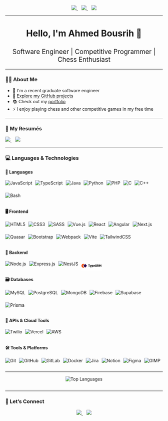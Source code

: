 <div align="center">
  <!-- LinkedIn -->
  <a href="https://www.linkedin.com/in/ahmed-bousrih/">
    <img src="https://img.shields.io/static/v1?label=%20&message=LinkedIn&logo=linkedin&color=0077B5&style=for-the-badge" height="28" />
  </a>

  <!-- Portfolio -->
  <a href="https://ahmed-bousrih.github.io/Portfolio/" style="margin-left:12px;">
    <img src="https://img.shields.io/static/v1?label=%20&message=Portfolio&logo=about-dot-me&color=FF4136&style=for-the-badge" height="28" />
  </a>

  <!-- Email -->
  <a href="mailto:ahmed.bousrih@outlook.com" style="margin-left:12px;">
    <img src="https://img.shields.io/static/v1?label=%20&message=Email&logo=mail&color=0078D4&style=for-the-badge" height="28" />
  </a>
</div>

---

<h1 align="center">Hello, I'm Ahmed Bousrih 👋</h1>
<h2 align="center" style="font-weight:normal; font-size:1.3rem;">Software Engineer | Competitive Programmer | Chess Enthusiast</h2>

---

### 👨‍💻 About Me

- 🔭 I'm a recent graduate software engineer  
- 🚀 [Explore my GitHub projects](https://github.com/Ahmed-Bousrih)  
- 📚 Check out my [portfolio](https://ahmed-bousrih.github.io/Portfolio/)  
- ⚡ I enjoy playing chess and other competitive games in my free time  

---

### 📄 My Resumés
<a href="https://github.com/Ahmed-Bousrih/Ahmed-Bousrih/blob/main/Resume/AhmedBousrih(ENG).pdf">
  <img src="https://img.shields.io/badge/English-PDF-blue?logo=adobeacrobatreader&style=for-the-badge" height="28" />
</a>
<a href="https://github.com/Ahmed-Bousrih/Ahmed-Bousrih/blob/main/Resume/AhmedBousrih(FR).pdf" style="margin-left:12px;">
  <img src="https://img.shields.io/badge/Français-PDF-red?logo=adobeacrobatreader&style=for-the-badge" height="28" />
</a>

---

### 💻 Languages & Technologies

#### 📝 Languages
<div style="display:flex; flex-wrap:wrap; gap:10px;align-items:center;">
  <img src="https://cdn.jsdelivr.net/gh/devicons/devicon/icons/javascript/javascript-original.svg" height="30" alt="JavaScript" title="JavaScript"/> 
  <img src="https://cdn.jsdelivr.net/gh/devicons/devicon/icons/typescript/typescript-original.svg" height="30" alt="TypeScript" title="TypeScript"/> 
  <img src="https://cdn.jsdelivr.net/gh/devicons/devicon/icons/java/java-original.svg" height="30" alt="Java" title="Java"/> 
  <img src="https://cdn.jsdelivr.net/gh/devicons/devicon/icons/python/python-original.svg" height="30" alt="Python" title="Python"/> 
  <img src="https://cdn.jsdelivr.net/gh/devicons/devicon/icons/php/php-original.svg" height="30" alt="PHP" title="PHP"/> 
  <img src="https://cdn.jsdelivr.net/gh/devicons/devicon/icons/c/c-original.svg" height="30" alt="C" title="C"/> 
  <img src="https://cdn.jsdelivr.net/gh/devicons/devicon/icons/cplusplus/cplusplus-original.svg" height="30" alt="C++" title="C++"/> 
  <img src="https://cdn.jsdelivr.net/gh/devicons/devicon/icons/bash/bash-original.svg" height="30" alt="Bash" title="Bash"/>
</div>

#### 🖥️ Frontend
<div  style="display:flex; flex-wrap:wrap; align-items:center; gap:10px;">
  <img src="https://cdn.jsdelivr.net/gh/devicons/devicon/icons/html5/html5-original.svg" height="30" alt="HTML5" title="HTML"/> 
  <img src="https://cdn.jsdelivr.net/gh/devicons/devicon/icons/css3/css3-original.svg" height="30" alt="CSS3" title="CSS"/> 
  <img src="https://cdn.jsdelivr.net/gh/devicons/devicon/icons/sass/sass-original.svg" height="30" alt="SASS" title="SASS"/> 
  <img src="https://cdn.jsdelivr.net/gh/devicons/devicon/icons/vuejs/vuejs-original.svg" height="30" alt="Vue.js" title="Vue"/> 
  <img src="https://cdn.jsdelivr.net/gh/devicons/devicon/icons/react/react-original.svg" height="30" alt="React" title="React"/> 
  <img src="https://cdn.jsdelivr.net/gh/devicons/devicon/icons/angularjs/angularjs-original.svg" height="30" alt="Angular" title="Angular"/> 
  <img src="https://cdn.jsdelivr.net/gh/devicons/devicon/icons/nextjs/nextjs-original.svg" height="30" alt="Next.js" title="Next.js"/> 
  <img src="https://cdn.simpleicons.org/quasar/15AABF" height="30" alt="Quasar" title="Quasar"/> 
  <img src="https://cdn.jsdelivr.net/gh/devicons/devicon/icons/bootstrap/bootstrap-original.svg" height="30" alt="Bootstrap" title="Bootstrap"/> 
  <img src="https://cdn.jsdelivr.net/gh/devicons/devicon/icons/webpack/webpack-original.svg" height="30" alt="Webpack" title="Webpack"/> 
  <img src="https://vitejs.dev/logo.svg" height="30" alt="Vite" title="Vite"/> 
  <img src="https://www.vectorlogo.zone/logos/tailwindcss/tailwindcss-icon.svg" height="30" alt="TailwindCSS" title="TailwindCSS"/>
</div>

#### 🔧 Backend
<div style="display:flex; flex-wrap:wrap; gap:10px; align-items:center;">
  <img src="https://cdn.jsdelivr.net/gh/devicons/devicon/icons/nodejs/nodejs-original.svg" height="30" alt="Node.js" title="Node.js"/> 
  <img src="https://cdn.jsdelivr.net/gh/devicons/devicon/icons/express/express-original.svg" height="30" alt="Express.js" title="Express.js"/> 
  <img src="https://cdn.jsdelivr.net/gh/devicons/devicon/icons/nestjs/nestjs-original.svg" height="30" alt="NestJS" title="NestJS"/> 
  <img src="https://raw.githubusercontent.com/typeorm/typeorm/master/resources/logo_big.png" height="30" alt="TypeORM" title="TypeORM"/>
</div>

#### 🗃️ Databases
<div style="display:flex; flex-wrap:wrap; gap:10px; align-items:center;">
  <img src="https://cdn.jsdelivr.net/gh/devicons/devicon/icons/mysql/mysql-original.svg" height="30" alt="MySQL" title="MySQL"/> 
  <img src="https://cdn.jsdelivr.net/gh/devicons/devicon/icons/postgresql/postgresql-original.svg" height="30" alt="PostgreSQL" title="PostgreSQL"/> 
  <img src="https://cdn.jsdelivr.net/gh/devicons/devicon/icons/mongodb/mongodb-original.svg" height="30" alt="MongoDB" title="MongoDB"/> 
  <img src="https://cdn.jsdelivr.net/gh/devicons/devicon/icons/firebase/firebase-plain.svg" height="30" alt="Firebase" title="Firebase"/> 
  <img src="https://cdn.jsdelivr.net/gh/devicons/devicon/icons/supabase/supabase-original.svg" height="30" alt="Supabase" title="Supabase"/> 
  <img src="https://cdn.jsdelivr.net/gh/devicons/devicon/icons/prisma/prisma-original.svg" height="30" alt="Prisma" title="Prisma"/>
</div>

#### 🔌 APIs & Cloud Tools
<div style="display:flex; flex-wrap:wrap; align-items:center; gap:10px;">
  <img src="https://cdn.simpleicons.org/twilio/F22F46" height="30" alt="Twilio" title="Twilio"/> 
  <img src="https://cdn.simpleicons.org/vercel/000000" height="30" alt="Vercel" title="Vercel"/> 
  <img src="https://cdn.jsdelivr.net/gh/devicons/devicon/icons/amazonwebservices/amazonwebservices-original-wordmark.svg" height="30" alt="AWS" title="AWS"/>
</div>

#### 🛠️ Tools & Platforms
<div align="center" style="display:flex; flex-wrap:wrap; align-items:center; gap:10px;">
  <img src="https://cdn.jsdelivr.net/gh/devicons/devicon/icons/git/git-original.svg" height="30" alt="Git" title="Git"/> 
  <img src="https://cdn.jsdelivr.net/gh/devicons/devicon/icons/github/github-original.svg" height="30" alt="GitHub" title="GitHub"/> 
  <img src="https://cdn.jsdelivr.net/gh/devicons/devicon/icons/gitlab/gitlab-original.svg" height="30" alt="GitLab" title="GitLab"/> 
  <img src="https://cdn.jsdelivr.net/gh/devicons/devicon/icons/docker/docker-original.svg" height="30" alt="Docker" title="Docker"/> 
  <img src="https://cdn.jsdelivr.net/gh/devicons/devicon/icons/jira/jira-original.svg" height="30" alt="Jira" title="Jira"/> 
  <img src="https://cdn.jsdelivr.net/gh/devicons/devicon/icons/notion/notion-original.svg" height="30" alt="Notion" title="Notion"/> 
  <img src="https://cdn.jsdelivr.net/gh/devicons/devicon/icons/figma/figma-original.svg" height="30" alt="Figma" title="Figma"/> 
  <img src="https://cdn.jsdelivr.net/gh/devicons/devicon/icons/gimp/gimp-original.svg" height="30" alt="GIMP" title="GIMP"/>
</div>


---

<div align="center">
  <img src="https://github-readme-stats.vercel.app/api/top-langs/?username=Ahmed-Bousrih&layout=compact&theme=default&hide=Makefile,HTML&count_private=true" width="350" alt="Top Languages" style="margin-bottom: 15px;" title="Language stats"/>
</div>

---

### 🔗 Let’s Connect

<div align="center">
  <a href="https://www.linkedin.com/in/ahmed-bousrih/">
    <img src="https://img.shields.io/static/v1?label=%20&message=LinkedIn&logo=linkedin&color=0077B5&style=for-the-badge" height="28" />
  </a>
  <a href="mailto:ahmed.bousrih@outlook.com" style="margin-left:12px;">
    <img src="https://img.shields.io/static/v1?label=%20&message=Email&logo=mail&color=0078D4&style=for-the-badge" height="28" />
  </a>
</div>
